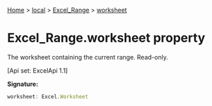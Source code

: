 [Home](./index) &gt; [local](local.md) &gt; [Excel\_Range](local.excel_range.md) &gt; [worksheet](local.excel_range.worksheet.md)

# Excel\_Range.worksheet property

The worksheet containing the current range. Read-only. 

 \[Api set: ExcelApi 1.1\]

**Signature:**
```javascript
worksheet: Excel.Worksheet
```
